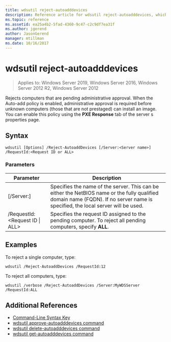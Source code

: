 ```yaml
---
title: wdsutil reject-autoadddevices
description: Reference article for wdsutil reject-autoadddevices, which rejects computers that are pending administrative approval.
ms.topic: reference
ms.assetid: ea25a4b2-5fad-4360-9c47-c2c9df7ea31f
ms.author: jgerend
author: JasonGerend
manager: mtillman
ms.date: 10/16/2017
---
```


# wdsutil reject-autoadddevices

> Applies to: Windows Server 2019, Windows Server 2016, Windows Server 2012 R2, Windows Server 2012

Rejects computers that are pending administrative approval. When the Auto-add policy is enabled, administrative approval is required before unknown computers (those that are not prestaged) can install an image. You can enable this policy using the **PXE Response** tab of the server s properties page.
## Syntax
```
wdsutil [Options] /Reject-AutoaddDevices [/Server:<Server name>] /RequestId:<Request ID or ALL>
```
### Parameters
|Parameter|Description|
|-------|--------|
|[/Server:<Server name>]|Specifies the name of the server. This can be either the NetBIOS name or the fully qualified domain name (FQDN). If no server name is specified, the local server will be used.|
|/RequestId:<Request ID &#124; ALL>|Specifies the request ID assigned to the pending computer. To reject all pending computers, specify **ALL**.|
## Examples
To reject a single computer, type:
```
wdsutil /Reject-AutoaddDevices /RequestId:12
```
To reject all computers, type:
```
wdsutil /verbose /Reject-AutoaddDevices /Server:MyWDSServer /RequestId:ALL
```
## Additional References
- [Command-Line Syntax Key](command-line-syntax-key.md)
- [wdsutil approve-autoadddevices command](wdsutil-approve-autoadddevices.md)
- [wdsutil delete-autoadddevices command](wdsutil-delete-autoadddevices.md)
- [wdsutil get-autoadddevices command](wdsutil-get-autoadddevices.md)
